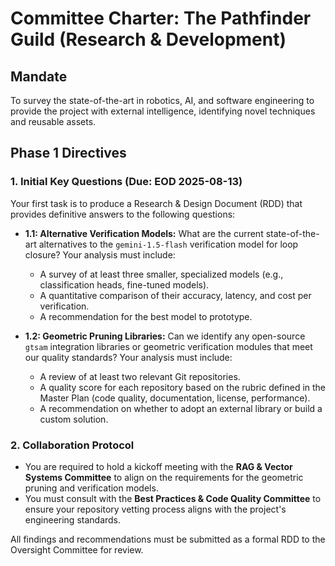 # Committee Charter: The Pathfinder Guild (Research & Development)

## Mandate
To survey the state-of-the-art in robotics, AI, and software engineering to provide the project with external intelligence, identifying novel techniques and reusable assets.

## Phase 1 Directives

### 1. Initial Key Questions (Due: EOD 2025-08-13)
Your first task is to produce a Research & Design Document (RDD) that provides definitive answers to the following questions:

*   **1.1: Alternative Verification Models:** What are the current state-of-the-art alternatives to the `gemini-1.5-flash` verification model for loop closure? Your analysis must include:
    *   A survey of at least three smaller, specialized models (e.g., classification heads, fine-tuned models).
    *   A quantitative comparison of their accuracy, latency, and cost per verification.
    *   A recommendation for the best model to prototype.

*   **1.2: Geometric Pruning Libraries:** Can we identify any open-source `gtsam` integration libraries or geometric verification modules that meet our quality standards? Your analysis must include:
    *   A review of at least two relevant Git repositories.
    *   A quality score for each repository based on the rubric defined in the Master Plan (code quality, documentation, license, performance).
    *   A recommendation on whether to adopt an external library or build a custom solution.

### 2. Collaboration Protocol
*   You are required to hold a kickoff meeting with the **RAG & Vector Systems Committee** to align on the requirements for the geometric pruning and verification models.
*   You must consult with the **Best Practices & Code Quality Committee** to ensure your repository vetting process aligns with the project's engineering standards.

All findings and recommendations must be submitted as a formal RDD to the Oversight Committee for review.